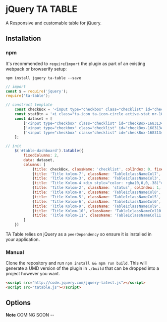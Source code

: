 # jQuery TA TABLE

A Responsive and customable table for jQuery.

<!-- ## Features

* Fade between tabs using **CSS3 transitions** with `.animate()` fallback
* Tested with jQuery **1.12.0+**
* Keyboard navigation
* WAI-ARIA (via http://www.accessibleculture.org/articles/2010/08/aria-tabs/)
* Focus on tab contents
* Touch events
* Flexible HTML
* Rotate tabs with a delay -->

## Installation

### npm

It's recommended to `require`/`import` the plugin as part of an existing webpack or browserify setup:

```
npm install jquery ta-table --save
```

```js
// import
const $ = require('jquery');
require('ta-table');

// construct template
    const checkBox = '<input type="checkbox" class="checklist" id="checkBox-16831344" data-index="0" data-id="16831344"><label for="checkBox-16831344" class="checklist-label"></label>';
    const statBtn = '<i class="ta-icon ta-icon-circle active-stat mr-10"></i><span>Aktif</span><i class="ta-icon ta-icon-tooltip info-not-show tooltip-action-trigger hide" data-type="product" data-id="16831344"></i>';
    const dataset = [
        ['<input type="checkbox" class="checklist" id="checkBox-16831345" data-index="0" data-id="16831345"><label for="checkBox-16831345" class="checklist-label"></label>',statBtn,'datacol3-row1','datacol4-row1','datacol5-row1','datacol6-row1','datacol7-row1','datacol8-row1', 'datacol9-row1', 'datacol10-row1', 'datacol11-row1'],
        ['<input type="checkbox" class="checklist" id="checkBox-16831346" data-index="0" data-id="16831346"><label for="checkBox-16831346" class="checklist-label"></label>',statBtn,'datacol3-row2','datacol4-row2','datacol5-row2','datacol6-row2','datacol7-row2','datacol8-row2', 'datacol9-row2', 'datacol10-row2', 'datacol11-row2'],
        ['<input type="checkbox" class="checklist" id="checkBox-16831347" data-index="0" data-id="16831347"><label for="checkBox-16831347" class="checklist-label"></label>',statBtn,'datacol3-row3','datacol4-row3','datacol5-row3','datacol6-row3','datacol7-row3','datacol8-row3', 'datacol9-row3', 'datacol10-row3', 'datacol11-row3'],
    ];

// init
    $('#table-dashboard').tatable({
        fixedColumns: 2,
        data: dataset,
        columns: [
            {title: checkBox, className: 'checklist', colIndex: 0, fixedWidth: true},
            {title: 'Title kolom-7', className: 'Table1classNameCol7', colIndex: 6, sort: true, tooltip: true, dataTooltip: 'test Tooltip column 7'},
            {title: 'Title Kolom-3', className: 'Table1classNameCol3', colIndex: 2, sort: true, tooltip: true, dataTooltip: 'test Tooltip column 3'},
            {title: 'Title Kolom-4 <div style="color: rgba(0,0,0,.38)">asdbaskbdasjdbas</div>', className: 'Table1classNameCol4', colIndex: 3, sort: true, tooltip: false},
            {title: 'Title Kolom-2', className: 'status', colIndex: 1, sort: true, tooltip: true, fixedWidth: false, dataTooltip: 'test Tooltip column 5'},
            {title: 'Title Kolom-8', className: 'Table1classNameCol8', colIndex: 7, sort: true, tooltip: true, dataTooltip: 'test Tooltip column 8'},
            {title: 'Title Kolom-5', className: 'Table1classNameCol5', colIndex: 4, sort: true, tooltip: true, dataTooltip: 'test Tooltip column 5'},
            {title: 'Title Kolom-6', className: 'Table1classNameCol6', colIndex: 5, sort: true, tooltip: true, dataTooltip: 'test Tooltip column 6'},
            {title: 'Title Kolom-9', className: 'Table1classNameCol9', colIndex: 8, sort: true, tooltip: true, dataTooltip: 'test Tooltip column 9'},
            {title: 'Title Kolom-10', className: 'Table1classNameCol10', colIndex: 9, sort: true, tooltip: true, dataTooltip: 'test Tooltip column 10'},
            {title: 'Title Kolom-11', className: 'Table1classNameCol11', colIndex: 10, sort: true, tooltip: true, dataTooltip: 'test Tooltip column 11'},
        ]
    })
```

TA Table relies on jQuery as a `peerDependency` so ensure it is installed in
your application.

### Manual

Clone the repository and run `npm install && npm run build`. This will generate
a UMD version of the plugin in `./build` that can be dropped into a project
however you want.

```html
<script src="http://code.jquery.com/jquery-latest.js"></script>
<script src="tatable.js"></script>
```

<!-- **Note** Your navigation anchors must link to the tab content IDs (tab behaviour), or be fully-qualified URLs (follow link behaviour). -->

## Options

**Note** COMING SOON --
<!-- 
* **delay** - _(number)_ How long between each tab change. If set to 0 no timed change will happen _default_ `0`
* **duration** - _(number)_ If set to greater than zero, then this will decide how long it takes to fade transition between tabs otherwise it will be instant _default_ `0`
* **easing** - _(string)_ Easing type, works only with CSS3 capable browsers _default_ `ease-in-out`
* **startOn** - _(number)_ Index of the tab to show first _default_ `0`
* **reverse** - _(boolean)_ Will reverse display order of tabs when on a timed delay _default_ `false`
* **interactEvent** - _(string)_ Event to interact with the tab navigation. Possible values are `click` or `hover` _default_ `click`
* **useTouch** - _(boolean)_ - If the browser supports touch then Herotabs will try to use it instead of the `interactEvent` above _default_ `true`
* **useKeys** - _(boolean)_ - Attach key events _default_ `true`
* **onReady** - _(function)_ - Called when the plugin has successfully instantiated. _default_ `null`
* **onSetup** - _(function)_ - Called before the plugin has begun grabbing elements, setting up events etc. _default_ `null`
* **css** _(object)_  Classes applied to the HTML structure
  * **active** _(string)_ - Added to the container when the plugin has setup _default_ `is-active`
  * **current** _(string)_ - Added to the current visible tab panel _default_ `is-current-pane`
  * **navCurrent** _(string)_ - Added to current visible nav item _default_ `is-current-nav`
  * **navId** _(string)_ - id to add to each nav link. Becomes `herotabs1`, `herotabs2` etc _default_ `herotabs`
* **selectors** _(object)_ - CSS selectors to grab the HTML
  * **tab** _(string)_ The tab panel containing the content _default_ `.js-herotabs-tab`
  * **nav** _(string)_ The nav container _default_ `.js-herotabs-nav`
  * **navItem** _(string)_ Each navigation item _default_ `.js-herotabs-nav-item`
* **zIndex** _(object)_ z-index values applied to the tabs
  * **bottom** (number) Applied to all tabs _default_ `1`
  * **top** (number) Applied to the currently visible tab _default_ `2`

### Overriding defaults for all instances

If you have multiple instances of Herotabs on one page then defaults used by all of them can be accessed via `$.fn.herotabs.defaults`:

```js
$.fn.herotabs.defaults.css.current = 'this-is-the-current-class';

// Create some instances
$('.tabs').herotabs();
$('.other-tabs').herotabs();

// Both will use `this-is-the-current-class`
```

## Events

Herotabs fires various events that you can listen to. They are fired off the element that `herotabs` is instantiated  on.

```js
const $tabs = $('.tabs').herotabs();

$tabs.on('herotabs.show', function() {
  // Do something when the tab shows!
});

$tabs.on('herotabs.show', function() {
  // Do something else when the tab has shown!
});
```

### Event parameters

Every event handler receives the jQuery event object and also the current
visible tab, the index and the current selected nav item.

* **tab** - _(jQuery object)_ The currently visible tab
* **index** - _(number)_ The index of the currently visible tab
* **nav** - _(jQuery object)_ The current selected nav item

```js
var $tabs = $('.tabs').herotabs();

$tabs.on('herotabs.show', function(event, $tab, $index, $nav) {
  $tab.addClass('currently-visible-tab');
  $('body').text('The current tab index is ' + $index);
  $nav.text('I am the current nav element');
});
```

### herotabs.show

Fired when a tab is shown

### herotabs.hide

Fired when the current tab is hidden

### herotabs.next

Fired when the next tab is shown

### herotabs.prev

Fired when the previous tab is shown

### herotabs.start

Fired after the tabs have begun cycling on a timed delay

### herotabs.stop

Fired after the tabs have stopped cycling

### herotabs.mouseenter

Fired when the mouse enters the container of the tabs

### herotabs.mouseleave

Fired when the mouse leaves the container of the tabs

## Methods

You can get at the Herotabs instance by accessing it from the elements `.data` method

```js
const instance = $('.tabs').herotabs().data('herotabs');
instance.nextTab();
```

### showTab

Shows a tab. Accepts a zero based index or a jQuery element

```js
instance.showTab(2) // Index
instance.showTab($('.js-herotabs-tab').eq(1)) // jQuery element
```

### nextTab

Shows the next tab. If the current tab is the last in the set it will show the first.

```js
instance.nextTab()
```

### prevTab

Shows the previous tab. If the current tab is the first in the set it will show the last.

```js
instance.prevTab()
```

### start

If a delay is set in the options, then it will begin cycling through the tabs.

```js
instance.start()
```

### stop

If the tabs are currently cycling, it will stop them

```js
instance.stop()
```

### triggerEvent

Manually invoke a Herotabs event. Accepts an event name and jQuery object/index

```js
instance.triggerEvent('herotabs.show', 2); // Use an index
instance.triggerEvent('herotabs.show', $('.a-single-tab')); // Or a jQuery object
```
Due to the events being attached after the plugin has initialised, this method might be useful if you have events that need to fire immediately or from somewhere else.

### Chaining

All methods return the instance so you can chain as many calls as you wish

```js
instance.showTab(2).nextTab().nextTab();
```

### Accessing the constructor

If for any reason you need to override or add your own methods then you can access the Herotabs prototype before initialising it:

```js
const Herotabs = $.fn.herotabs.Herotabs;
Herotabs.prototype.newMethod = function() {
    // Something new!
};

const instance = $('.tabs').herotabs().data('herotabs');
instance.newMethod();
```

#### CommonJS

```js
const Herotabs = require('jquery.herotabs');
Herotabs.prototype.newMethod = function() {
    // Something new!
};

var instance = $('.tabs').herotabs().data('herotabs');
instance.newMethod();
```

## Example

```js
$('.tabs')
  .herotabs({
    useTouch: false,
    duration: 400,
    interactEvent: 'hover',
    selectors: {
        tab: '.tab-panel',
        navItem: '.tab-nav-item',
        nav: '.tab-nav-container'
    },
    onSetup: function() {
      // Do some setup work here
      // e.g. generate some markup dynamically for Herotabs to attach to
    }
  })
  .on('herotabs.show', function(event, $tab) {
      $tab.text('You are looking at a tab!');
  });
```

## Contributing

If you find a bug or need a feature added, please open an issue first.

### Running the tests

    npm install
    npm test -->